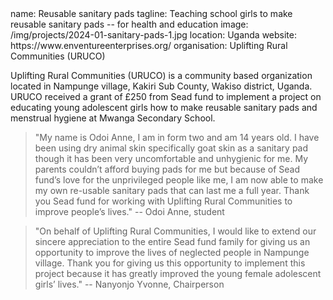 <section src='project2.html'>
name: Reusable sanitary pads
tagline: Teaching school girls to make reusable sanitary pads -- for health and education
image: /img/projects/2024-01-sanitary-pads-1.jpg
location: Uganda
website: https://www.enventureenterprises.org/
organisation: Uplifting Rural Communities (URUCO)

Uplifting Rural Communities (URUCO) is a community based organization located in Nampunge village, Kakiri Sub County, Wakiso district, Uganda. URUCO received a grant of £250 from Sead fund to implement a project on educating young adolescent girls how to make reusable sanitary pads and menstrual hygiene at Mwanga Secondary School.

> "My name is Odoi Anne, I am in form two and am 14 years old. I have been using dry animal skin specifically goat skin as a sanitary pad though it has been very uncomfortable and unhygienic for me. My parents couldn’t afford buying pads for me but because of Sead fund’s love for the unprivileged people like me, I am now able to make my own re-usable sanitary pads that can last me a full year. Thank you Sead fund for working with Uplifting Rural Communities to improve people’s lives."
> -- Odoi Anne, student

> "On behalf of Uplifting Rural Communities, I would like to extend our sincere appreciation to the entire Sead fund family for giving us an opportunity to improve the lives of neglected people in Nampunge village. Thank you for giving us this opportunity to implement this project because it has greatly improved the young female adolescent girls’ lives."
> -- Nanyonjo Yvonne, Chairperson

<div style="display:none">

### Project implementation

We visited Mwanga secondary school where the adolescent girls where taught how to make reusable sanitary pads and also were taught about menstrual hygiene in order to improve their welfare. Below are some of the impact stories from the beneficiaries about the project:

> “My name is Namusis Betty, I am in form two and am 14years old. I have been facing a lot of challenges ever since I started my menstruation, for example I have always had to miss out on school during my menstruation period because my parents can’t afford buying for me sanitary pads and also, I  feared staining my uniform while at school. This greatly affected my performance but am now very grateful to Sead Fund for working together with Uplifting Rural Communities because I got a chance to learn how to make my own sanitary pads and also learnt about menstrual hygiene which I had no idea about. The training has helped improve my confidence and also helped me stay in school during my menstruation period. I am going to make sure I study hard so that I can also grow up and help people in need just like you have helped me. Thank you very much and may God bless you.”  

> “I am Ms. Among Cathy the senior woman of Mwanga Secondary School. I want to take this opportunity to thank Sead fund for collaborating with Uplifting Rural Communities in order to improve the children’s health and equipping them with a skill of making their own reusable sanitary pads because a number of the adolescent girls have been facing different challenges during their menstrual period. Through the training, I have gotten learn more about menstrual hygiene and how best I can handle cases of girls that are new to menstruation. Also the training has helped to boost the confidence of the girls as they can now approach me or their fellow students in case they have a problem or need menstrual materials. Lastly, I can now pass on the skill attained of making reusable sanitary pads to other generations of students. I want to thank you once again for this great opportunity that you gave our school and for the good work also pray you continue working with Ms. Nanyonjo Yvonne of Uplifting Rural Communities so that you impact more people.”
   
> “Dear Sead fund, my name is Nabirye Esther, Iam in form one and I am 13 years old. I am very grateful for the love you have shown us because of your kindness, I was able to learn how to make reusable sanitary pads and about menstrual hygiene. When I started menstruation, my mother gave me some of her old clothes to cut them into small pieces which I have been using during my menstruation period even though they were very uncomfortable for me making it hard for me to concentrate in class and I had decided to drop out of school as I was tired being uncomfortable while at school. Due to the training done by Uplifting Rural Communities, I can now make my own reusable sanitary pads which will last longer and also are going to help me stay in school and accomplish my goals of becoming a doctor. Thank you Sead Fund.”

</div>

</section>


